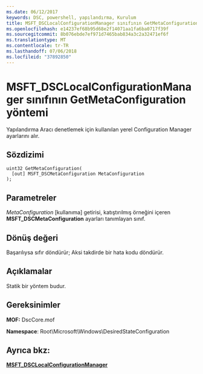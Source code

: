 ```yaml
---
ms.date: 06/12/2017
keywords: DSC, powershell, yapılandırma, Kurulum
title: MSFT_DSCLocalConfigurationManager sınıfının GetMetaConfiguration yöntemi
ms.openlocfilehash: e14237ef68b95d68e2f14071aa1fa6ba0717f39f
ms.sourcegitcommit: 8b076ebde7ef971d7465bab834a3c2a32471ef6f
ms.translationtype: MT
ms.contentlocale: tr-TR
ms.lasthandoff: 07/06/2018
ms.locfileid: "37892850"
---
```

# <a name="getmetaconfiguration-method-of-the-msftdsclocalconfigurationmanager-class"></a>MSFT_DSCLocalConfigurationManager sınıfının GetMetaConfiguration yöntemi

Yapılandırma Aracı denetlemek için kullanılan yerel Configuration Manager ayarlarını alır.

## <a name="syntax"></a>Sözdizimi

```mof
uint32 GetMetaConfiguration(
  [out] MSFT_DSCMetaConfiguration MetaConfiguration
);
```

## <a name="parameters"></a>Parametreler

*MetaConfiguration* \[kullanıma\] getirisi, katıştırılmış örneğini içeren **MSFT_DSCMetaConfiguration** ayarları tanımlayan sınıf.

## <a name="return-value"></a>Dönüş değeri

Başarılıysa sıfır döndürür; Aksi takdirde bir hata kodu döndürür.

## <a name="remarks"></a>Açıklamalar

Statik bir yöntem budur.

## <a name="requirements"></a>Gereksinimler

**MOF:** DscCore.mof

**Namespace**: Root\Microsoft\Windows\DesiredStateConfiguration

## <a name="see-also"></a>Ayrıca bkz:

[**MSFT_DSCLocalConfigurationManager**](msft-dsclocalconfigurationmanager.md)